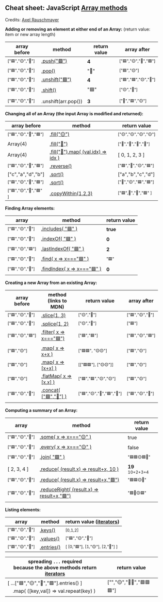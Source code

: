 ## Cheat sheet: JavaScript [Array methods](https://developer.mozilla.org/en-US/docs/Web/JavaScript/Reference/Global_Objects/Array) 

Credits: [Axel Rauschmayer](https://gist.github.com/rauschma/6cdeb4af7586aa03baed2f925e0a084b)

**Adding or removing an element at either end of an Array:** (return value: item or new array length)

| array before | method | return value | array after |
|---|---|---|---|
|<sup>["🟦","🟡","🔺"]</sup>|[.push("🟩")](https://developer.mozilla.org/en-US/docs/Web/JavaScript/Reference/Global_Objects/Array/push)|**4**|<sup>["🟦","🟡","🔺","🟩"]</sup>|
|<sup>["🟦","🟡","🔺"]</sup>|[.pop()](https://developer.mozilla.org/en-US/docs/Web/JavaScript/Reference/Global_Objects/Array/pop)|"🔺"|<sup>["🟦","🟡"]</sup>|
|<sup>["🟦","🟡","🔺"]</sup>|[.unshift("🟩")](https://developer.mozilla.org/en-US/docs/Web/JavaScript/Reference/Global_Objects/Array/unshift)|**4**|<sup>["🟩","🟦","🟡","🔺"]</sup>|
|<sup>["🟦","🟡","🔺"]</sup>|[.shift()](https://developer.mozilla.org/en-US/docs/Web/JavaScript/Reference/Global_Objects/Array/shift)|"🟦"|<sup>["🟡","🔺"]</sup>|
|||||
  |<sup>["🟦","🟡","🔺"]</sup>|.unshift(arr.pop())|**3**|<sup>["🔺","🟦","🟡"]</sup>|

**Changing all of an Array (the input Array is modified and returned):** 

| array before | method | return value |
|---|---|---|
|<sup>["🟦","🟡","🔺","🟩"]</sup>|[.fill("🟡")](https://developer.mozilla.org/en-US/docs/Web/JavaScript/Reference/Global_Objects/Array/fill)|<sup>["🟡","🟡","🟡","🟡"]</sup>|
|Array(4)|[.fill("🔺")](https://developer.mozilla.org/en-US/docs/Web/JavaScript/Reference/Global_Objects/Array/fill)|<sup>["🔺","🔺","🔺","🔺"]</sup>|
|Array(4)|[.fill("🔺").map( (val,idx) => idx )](https://developer.mozilla.org/en-US/docs/Web/JavaScript/Reference/Global_Objects/Array/fill)|[ 0, 1, 2, 3 ]|
|<sup>["🟦","🟡","🔺","🟩"]</sup>|[.reverse()](https://developer.mozilla.org/en-US/docs/Web/JavaScript/Reference/Global_Objects/Array/reverse)|<sup>["🟩","🔺","🟡","🟦"]</sup>|
|["c","a","d","b"]|[.sort()](https://developer.mozilla.org/en-US/docs/Web/JavaScript/Reference/Global_Objects/Array/sort)|["a","b","c","d"]|
|<sup>["🟦","🟡","🔺","🟩"]</sup>|[.sort()](https://developer.mozilla.org/en-US/docs/Web/JavaScript/Reference/Global_Objects/Array/sort)|<sup>["🔺","🟡","🟦","🟩"]</sup>|
|<sup>["🟦","🟡","🔺","🟩" ]</sup>|[.copyWithin(1,2,3)](https://developer.mozilla.org/en-US/docs/Web/JavaScript/Reference/Global_Objects/Array/copyWithin)|<sup>["🟦",🔺","🔺","🟩" ]</sup>|

**Finding Array elements:**  

| array | method | return value |
|---|---|---|
|<sup>["🟦","🟡","🔺"]</sup>|[.includes( "🟦" )](https://developer.mozilla.org/en-US/docs/Web/JavaScript/Reference/Global_Objects/Array/includes)|**true**|
|<sup>["🟦","🟡","🔺"]</sup>|[.indexOf( "🟦" )](https://developer.mozilla.org/en-US/docs/Web/JavaScript/Reference/Global_Objects/Array/indexof)|**0**|
|<sup>["🟦","🟡","🟦"]</sup>|[.lastIndexOf( "🟦" )](https://developer.mozilla.org/en-US/docs/Web/JavaScript/Reference/Global_Objects/Array/lastindexof)|**2**|
|<sup>["🟦","🟡","🔺"]</sup>|[.find( x => x==="🟦" )](https://developer.mozilla.org/en-US/docs/Web/JavaScript/Reference/Global_Objects/Array/find)|<sup>"🟦"</sup>|
|<sup>["🟦","🟡","🔺"]</sup>|[.findIndex( x => x==="🟦" )](https://developer.mozilla.org/en-US/docs/Web/JavaScript/Reference/Global_Objects/Array/findIndex)|**0**|

**Creating a new Array from an existing Array:**

| array before | method (links to MDN) | return value | array after |
|---|---|---|---|
|<sup>["🟦","🟡","🔺"]</sup>|[.slice(1, 3)](https://developer.mozilla.org/en-US/docs/Web/JavaScript/Reference/Global_Objects/Array/slice)|<sup>["🟡","🔺"]</sup>|<sup>["🟦","🟡","🔺"]</sup>|
|<sup>["🟦","🟡","🔺"]</sup>|[.splice(1, 2)](https://developer.mozilla.org/en-US/docs/Web/JavaScript/Reference/Global_Objects/Array/splice)|<sup>["🟡","🔺"]</sup>|<sup>["🟦"]</sup>|
|<sup>["🟦","🟡","🟦"]</sup>|[.filter( x => x==="🟦")](https://developer.mozilla.org/en-US/docs/Web/JavaScript/Reference/Global_Objects/Array/filter)|<sup>["🟦","🟦"]</sup>|<sup>["🟦","🟡","🟦"]</sup>|
|<sup>["🟦","🟡"]</sup>|[.map( x => x+x )](https://developer.mozilla.org/en-US/docs/Web/JavaScript/Reference/Global_Objects/Array/map)|<sup>["🟦🟦", "🟡🟡"]</sup>|<sup>["🟦","🟡"]</sup>|
|<sup>["🟦","🟡"]</sup>|[.map( x => [x+x] )](https://developer.mozilla.org/en-US/docs/Web/JavaScript/Reference/Global_Objects/Array/map)|<sup>[["🟦🟦"], ["🟡🟡"]]</sup>|<sup>["🟦","🟡"]</sup>|
|<sup>["🟦","🟡"]</sup>|[.flatMap( x => [x,x] )](https://developer.mozilla.org/en-US/docs/Web/JavaScript/Reference/Global_Objects/Array/FlatMap)|<sup>["🟦","🟦","🟡","🟡"]</sup>|<sup>["🟦","🟡"]</sup>|
|<sup>["🟦","🟡","🔺"]</sup>|[.concat( ["🟩","🔴"] )](https://developer.mozilla.org/en-US/docs/Web/JavaScript/Reference/Global_Objects/Array/concat)|<sup>["🟦","🟡","🔺","🟩","🔴"]</sup>|<sup>["🟦","🟡","🔺"]</sup>|

**Computing a summary of an Array:**  

| array | method | return value|
|---|---|---|
|<sup>["🟦","🟡","🔺"]</sup>|[.some( x => x==="🟡" )](https://developer.mozilla.org/en-US/docs/Web/JavaScript/Reference/Global_Objects/Array/some)|true|
|<sup>["🟦","🟡","🔺"]</sup>|[.every( x => x==="🟡" )](https://developer.mozilla.org/en-US/docs/Web/JavaScript/Reference/Global_Objects/Array/every)|false|
|<sup>["🟦","🟡","🔺"]</sup>|[.join( "🟩" )](https://developer.mozilla.org/en-US/docs/Web/JavaScript/Reference/Global_Objects/Array/join)|<sup>"🟦🟩🟡🟩🔺"</sup>|
|[ 2, 3, 4 ]|[.reduce( (result,x) => result+x, 10 )](https://developer.mozilla.org/en-US/docs/Web/JavaScript/Reference/Global_Objects/Array/reduce)|**19**<sup> 10+2+3+4</sup>|
|<sup>["🟦","🟡","🔺"]</sup>|[.reduce( (result,x) => result+x,"🟩")](https://developer.mozilla.org/en-US/docs/Web/JavaScript/Reference/Global_Objects/Array/reduce)|<sup>"🟩🟦🟡🔺"</sup>|
|<sup>["🟦","🟡","🔺"]</sup>|[.reduceRight( (result,x) => result+x,"🟩")](https://developer.mozilla.org/en-US/docs/Web/JavaScript/Reference/Global_Objects/Array/reduceright)|<sup>"🟩🔺🟡🟦"</sup>|

**Listing elements:**  

| array | method | return value ([iterators](https://developer.mozilla.org/en-US/docs/Web/JavaScript/Guide/Iterators_and_Generators#iterators)) |
|---|---|---|
|<sup>["🟦","🟡","🔺"]</sup>|[.keys()](https://developer.mozilla.org/en-US/docs/Web/JavaScript/Reference/Global_Objects/Array/keys)|<sup>[0,1,2]</sup>|
|<sup>["🟦","🟡","🔺"]</sup>|[.values()](https://developer.mozilla.org/en-US/docs/Web/JavaScript/Reference/Global_Objects/Array/values)|<sup>["🟦","🟡","🔺"]</sup>|
|<sup>["🟦","🟡","🔺"]</sup>|[.entries()](https://developer.mozilla.org/en-US/docs/Web/JavaScript/Reference/Global_Objects/Array/entries)|<sup>[ [0,"🟦"], [1,"🟡"], [2,"🔺"] ]</sup>|

| spreading `...` required<br>because the above methods return [iterators](https://developer.mozilla.org/en-US/docs/Web/JavaScript/Guide/Iterators_and_Generators#iterators)| return value |
|---|---|
|[ ...["🟦","🟡","🔺","🟩"].entries() ]<br>&nbsp;&nbsp;&nbsp;&nbsp;.map( ([key,val]) => val.repeat(key) )|["","🟡","🔺🔺","🟩🟩🟩"]|



